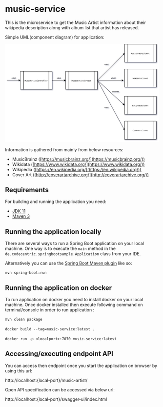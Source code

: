 # music-service

This is the microservice to get the Music Artist information about their wikipedia description along with album list that artist has released.

Simple UML(component diagram) for application:

![component](./music-service.png?raw=true "Title")

Information is gathered from mainly from below resources:

- MusicBrainz ([https://musicbrainz.org/](https://musicbrainz.org/))
- Wikidata ([https://www.wikidata.org/](https://www.wikidata.org/))
- Wikipedia ([https://en.wikipedia.org/](https://en.wikipedia.org/))
- Cover Art ([http://coverartarchive.org/](http://coverartarchive.org/))

## Requirements

For building and running the application you need:

- [JDK 11](https://www.oracle.com/java/technologies/javase/jdk11-archive-downloads.html)
- [Maven 3](https://maven.apache.org)

## Running the application locally

There are several ways to run a Spring Boot application on your local machine. One way is to execute the `main` method in the `de.codecentric.springbootsample.Application` class from your IDE.

Alternatively you can use the [Spring Boot Maven plugin](https://docs.spring.io/spring-boot/docs/current/reference/html/build-tool-plugins-maven-plugin.html) like so:

```shell
mvn spring-boot:run
```

## Running the application on docker

To run application on docker you need to install docker on your local machine.
Once docker installed then execute following command on terminal/console in order to run application :


```shell
mvn clean package

docker build --tag=music-service:latest .

docker run -p <localport>:7070 music-service:latest
```

## Accessing/executing endpoint API

You can access then endpoint once you start the application on browser by using this url:

http://localhost:{local-port}/music-artist/<mbid-from-musicbrainz>

Open API specification can be accessed via below url:

http://localhost:{local-port}/swagger-ui/index.html
